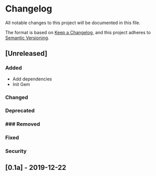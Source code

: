 # Changelog
All notable changes to this project will be documented in this file.

The format is based on [Keep a Changelog](https://keepachangelog.com/en/1.0.0/),
and this project adheres to [Semantic Versioning](https://semver.org/spec/v2.0.0.html).

## [Unreleased]
### Added
- Add dependencies
- Init Gem
### Changed
### Deprecated
### ### Removed
### Fixed
### Security

## [0.1a] - 2019-12-22
